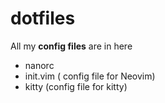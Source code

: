 # dotfiles

All my **config files** are in here

- nanorc
- init.vim ( config file for Neovim)
- kitty (config file for kitty)
